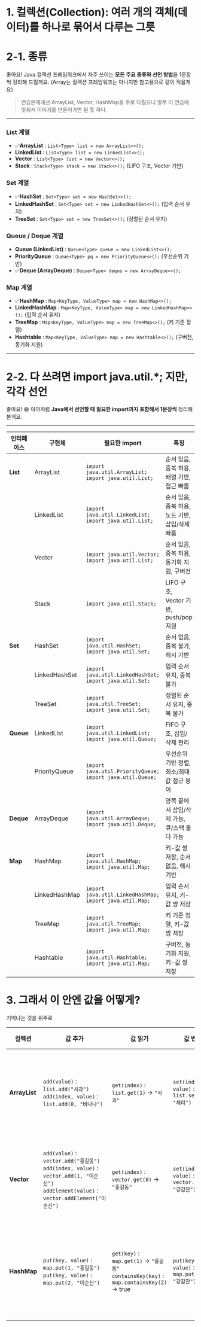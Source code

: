 # 1. 컬렉션(Collection): 여러 개의 객체(데이터)를 하나로 묶어서 다루는 그릇

# 2-1. 종류
좋아요! Java 컬렉션 프레임워크에서 자주 쓰이는 **모든 주요 종류와 선언 방법**을 1문장씩 정리해 드릴게요. (Array는 컬렉션 프레임워크는 아니지만 참고용으로 같이 적을게요)

>연습문제에선 ArrayList, Vector, HashMap을 주로 다뤘으니 얼쭈 이 연습에 맞춰서 이미지를 만들어가면 될 듯 하다.

---

### **List 계열**

* ✅**ArrayList** : `List<Type> list = new ArrayList<>();`
* **LinkedList** : `List<Type> list = new LinkedList<>();`
* **Vector** : `List<Type> list = new Vector<>();`
* **Stack** : `Stack<Type> stack = new Stack<>();` (LIFO 구조, Vector 기반)

### **Set 계열**

* ✅**HashSet** : `Set<Type> set = new HashSet<>();`
* **LinkedHashSet** : `Set<Type> set = new LinkedHashSet<>();` (입력 순서 유지)
* **TreeSet** : `Set<Type> set = new TreeSet<>();` (정렬된 순서 유지)

### **Queue / Deque 계열**

* **Queue (LinkedList)** : `Queue<Type> queue = new LinkedList<>();`
* **PriorityQueue** : `Queue<Type> pq = new PriorityQueue<>();` (우선순위 기반)
* ✅**Deque (ArrayDeque)** : `Deque<Type> deque = new ArrayDeque<>();`

### **Map 계열**

* ✅**HashMap** : `Map<KeyType, ValueType> map = new HashMap<>();`
* **LinkedHashMap** : `Map<KeyType, ValueType> map = new LinkedHashMap<>();` (입력 순서 유지)
* **TreeMap** : `Map<KeyType, ValueType> map = new TreeMap<>();` (키 기준 정렬)
* **Hashtable** : `Map<KeyType, ValueType> map = new Hashtable<>();` (구버전, 동기화 지원)

---

# 2-2. 다 쓰려면 import java.util.*; 지만, 각각 선언

좋아요! 😄 아까처럼 **Java에서 선언할 때 필요한 import까지 포함해서 1문장씩** 정리해 볼게요.

---

| 인터페이스     | 구현체           | 필요한 import                                                | 특징                              |
| --------- | ------------- | --------------------------------------------------------- | ------------------------------- |
| **List**  | ArrayList     | `import java.util.ArrayList; import java.util.List;`      | 순서 있음, 중복 허용, 배열 기반, 접근 빠름      |
|           | LinkedList    | `import java.util.LinkedList; import java.util.List;`     | 순서 있음, 중복 허용, 노드 기반, 삽입/삭제 빠름   |
|           | Vector        | `import java.util.Vector; import java.util.List;`         | 순서 있음, 중복 허용, 동기화 지원, 구버전       |
|           | Stack         | `import java.util.Stack;`                                 | LIFO 구조, Vector 기반, push/pop 지원 |
| **Set**   | HashSet       | `import java.util.HashSet; import java.util.Set;`         | 순서 없음, 중복 불가, 해시 기반             |
|           | LinkedHashSet | `import java.util.LinkedHashSet; import java.util.Set;`   | 입력 순서 유지, 중복 불가                 |
|           | TreeSet       | `import java.util.TreeSet; import java.util.Set;`         | 정렬된 순서 유지, 중복 불가                |
| **Queue** | LinkedList    | `import java.util.LinkedList; import java.util.Queue;`    | FIFO 구조, 삽입/삭제 편리               |
|           | PriorityQueue | `import java.util.PriorityQueue; import java.util.Queue;` | 우선순위 기반 정렬, 최소/최대 값 접근 용이       |
| **Deque** | ArrayDeque    | `import java.util.ArrayDeque; import java.util.Deque;`    | 양쪽 끝에서 삽입/삭제 가능, 큐/스택 둘 다 가능    |
| **Map**   | HashMap       | `import java.util.HashMap; import java.util.Map;`         | 키-값 쌍 저장, 순서 없음, 해시 기반          |
|           | LinkedHashMap | `import java.util.LinkedHashMap; import java.util.Map;`   | 입력 순서 유지, 키-값 쌍 저장              |
|           | TreeMap       | `import java.util.TreeMap; import java.util.Map;`         | 키 기준 정렬, 키-값 쌍 저장               |
|           | Hashtable     | `import java.util.Hashtable; import java.util.Map;`       | 구버전, 동기화 지원, 키-값 쌍 저장           |


# 3. 그래서 이 안엔 값을 어떻게?

기억나는 것을 위주로

| 컬렉션           | 값 추가                                                                                                                                       | 값 읽기                                                                                      | 값 변경                                         | 값 삭제                                                                                                                                                     | 기타 주요 메소드 / 특징                                                                                                                                                                    | equals 사용 예시                                                                                                                  |
| ------------- | ------------------------------------------------------------------------------------------------------------------------------------------ | ----------------------------------------------------------------------------------------- | -------------------------------------------- | -------------------------------------------------------------------------------------------------------------------------------------------------------- | --------------------------------------------------------------------------------------------------------------------------------------------------------------------------------- | ----------------------------------------------------------------------------------------------------------------------------- |
| **ArrayList** | `add(value)` : `list.add("사과")` <br> `add(index, value)` : `list.add(0, "바나나")`                                                            | `get(index)` : `list.get(1)` → `"사과"`                                                     | `set(index, value)` : `list.set(0, "체리")`    | `remove(index)` : `list.remove(1)` → `"사과"` <br> `remove(value)` : `list.remove("체리")`                                                                   | `size()` : `list.size()` → 2 <br> `contains(value)` : `list.contains("사과")` → true <br> `isEmpty()` : `list.isEmpty()` → false <br> `clear()` : `list.clear()` → 리스트 비움           | `get(0).equals(value)` : `list.get(0).equals("체리")` → true <br> `contains(value)` : `list.contains("사과")` → true              |
| **Vector**    | `add(value)` : `vector.add("홍길동")` <br> `add(index, value)` : `vector.add(1, "이순신")` <br> `addElement(value)` : `vector.addElement("이순신")` | `get(index)` : `vector.get(0)` → `"홍길동"`                                                  | `set(index, value)` : `vector.set(1, "강감찬")` | `remove(index)` : `vector.remove(0)` → `"홍길동"` <br> `remove(value)` : `vector.remove("강감찬")` <br> `removeElement(value)` : `vector.removeElement("이순신")` | `size()` : `vector.size()` → 2 <br> `contains(value)` : `vector.contains("홍길동")` → false <br> `isEmpty()` : `vector.isEmpty()` → false <br> `clear()` : `vector.clear()` → 리스트 비움 | `get(0).equals(value)` : `vector.get(0).equals("이순신")` → true <br> `contains(value)` : `vector.contains("홍길동")` → false       |
| **HashMap**   | `put(key, value)` : `map.put(1, "홍길동")` <br> `put(key, value)` : `map.put(2, "이순신")`                                                       | `get(key)` : `map.get(1)` → `"홍길동"` <br> `containsKey(key)` : `map.containsKey(2)` → true | `put(key, value)` : `map.put(2, "강감찬")`      | `remove(key)` : `map.remove(1)` → `"홍길동"` <br> `clear()` : `map.clear()` → 맵 비움                                                                          | `size()` : `map.size()` → 2 <br> `keySet()` : `map.keySet()` → [1,2] <br> `values()` : `map.values()` → ["홍길동","이순신"] <br> `entrySet()` : `map.entrySet()` → [1="홍길동",2="이순신"]    | `get(key).equals(value)` : `map.get(2).equals("이순신")` → false <br> `containsValue(value)` : `map.containsValue("강감찬")` → true |
